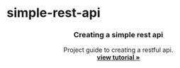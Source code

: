 # simple-rest-api
<p align="center">
    

  <h3 align="center">Creating a simple rest api</h3>

  <p align="center">
    Project guide to creating a restful api.
    <br />
    <a href="https://www.thedjangoguy.com/projects/build-a-simple-todo-rest-api/"><strong>view tutorial »</strong></a>
    <br />
  </p>
</p>
